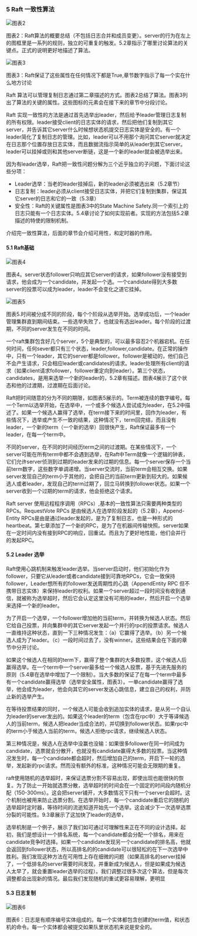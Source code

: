 ### 5 Raft 一致性算法

![图表2](./figure2.png)

图表2：Raft算法的概要总结（不包括日志合并和成员变更）。server的行为在左上的图框里是一系列的规则，独立的可重复的触发。5.2章指示了哪里讨论算法的关键点。正式的说明更好地描述了算法。

![图表3](./figure3.png)

图表3：Raft保证了这些属性在任何情况下都是True,章节数字指示了每一个实在什么地方讨论

Raft 算法可以管理复制日志通过第二章描述的方式。图表2总结了算法。图表3列出了算法的关键的属性。这些图标的元素会在接下来的章节中分段讨论。

Raft 实现一致性的方法是通过首先选举出leader，然后给予leader管理日志复制的所有权限。leader接受client的日志实体的请求，然后把他们复制到其它server，并告诉其它server什么时候想状态机提交日志实体是安全的。有一个leader简化了复制日志的管理。比如，leader可以不用那个询问其它server就决定在日志那个位置存放日志实体，而且数据流指示简单的从leader到其它server。leader可以挂掉或则和其他server断链，这是一个新的leader就会被选举出来。

因为有leader选举，Raft把一致性问题分解为三个近乎独立的子问题，下面讨论这些分项：

* Leader选举：当老的leader挂掉后，新的leader必须被选出来（5.2章节）
* 日志复制：leader必须从client接受日志实体，并把它们复制到集群，保证其它server的日志和它的一致（5.3章）
* 安全性：Raft的关键属性是图表3中的State Machine Safety.同一个索引上的日志只能有一个日志实体。5.4章讨论了如何实现前者。实现的方法包括5.2章描述的特使的限制机制。

介绍完一致性算法，后面的章节会介绍可用性，和定时器的作用。

#### 5.1 Raft基础

![图表4](./figure4.png)

图表4。server状态follower只响应其它server的请求，如果follower没有接受到请求，他会成为一个candidate，并发起一个选。一个candidate得到大多数server的投票可以成为leader，leader不会变化之道它挂掉。

![图表5](./figure5.png)

图表5.时间被分成不同的阶段，每个个阶段从选举开始。选举成功后，一个leader管理集群直到期间结束。一些选举失败了，也就没有选出leader。每个阶段的过渡期，不同的server发生在不同的时间。

一个raft集群包含好几个server，5个是典型的，可以最多容忍2个机器宕机。在任何时间，任何sever都只有三个状态，leader,follower,candidate。在正常的操作中，只有一个leader，其它的server都是follower。follower是被动的，他们自己不会产生请求，只会相应leader或candidates的请求。leader处理所有client的请求（如果client请求follower，follower重定向到leader）。第三个状态，candidates，是用来选举一个新的leader的，5.2章有描述。图表4展示了这个状态和他的过渡期，过渡期在后面讨论。

Raft把时间随意的分为不同的期限，如图表5展示的。Term被连续的数字编号。每一个Term以选举开始，在选举中，一个或多个候选人尝试成为leader，在5.2中描述了。如果一个候选人赢得了选举，在term接下来的时间里，回作为leader，有些情况下，选举或产生不一致的结果，这种情况下，term回完结，而且没有leader，一个新的term（一个新的选举）回很快产生，Raft保证最多有一个leader，在每一个term中。

不同的server，在不同的时间经历term之间的过渡期。在某些情况下，一个server可能在所有term中都不会遇到选举，在Raft中Term就像一个逻辑的钟表，它们允许server侦测到过期的leader发来的过期的信息。每一个server保存一个当前term数字，这些数字单调递增。当server交流时，当前term会相互交换。如果server发现自己的term小于其他的，会把自己的当前term更新到较大的。如果候选人或者leader，发现自己的term过期了，回立马转换到follower状态。如果一个server收到一个过期的term的请求，他会拒绝这个请求。

Raft server 使用远程程序调用（RPCs）,基本的一致性算法只需要两种类型的RPCs。RequestVote RPCs 是由候选人在选举阶段发起的（5.2章），Append-Entity RPCs是由是通过leader发起的，是为了复制日志，也是一种形式的heartbeat。第七章添加了一个新的RPC，是为了在机器间传输快照。server如果在一定时间内没有接到RPC的响应，回重试。而且为了更好地性能，他们会并行的发起RPC。

#### 5.2 Leader 选举
Raft使用心跳机制来触发leader选举。当server启动时，他们初始化作为follower，只要它从leader或者candidate接到可靠地RPCs，它会一致保持follower，Leader想所有的follower发送周期性的心跳（AppendEntity RPC 但不携带日志实体）来保持leader的权利。如果一个server超过一段时间没有收到通信，就被称为选举超时，然后它会认定这里没有可用的leader，然后开启一个选举来选择一个新的leader。

为了开启一个选举，一个follower增加他的当前term，并转换为候选人状态。然后它给自己投票，并向集群中的其它server发起一个并行的rpc的投票请求。候选人一直维持这种状态，直到一下三种情况发生：（a）它赢得了选举。（b）另一个候选人成为了leader。（c）一段时间过去了，没有winner。这些结果会在下面的章节中分开讨论。

如果这个候选人在相同的term下，赢得了整个集群的大多数投票，这个候选人后赢得选举。在一个term中一个server最多给一个候选人投票，基于先进先服务的原则（5.4章在选举中增加了一个限制）。当大多数的保证了在每一个term中最多有一个candidate赢得选举（选举安全属性，图表3）。一单candidate赢得了选举，他会成为leader，他会向其它的server发送心跳信息，建立自己的权利，并防止新的选举产生。

在等待投票结果的同时，一个候选人可能会收到追加实体的请求，是从另一个自认为leader的server发出的。如果这个leader的term（包含在rpc中）大于等译候选人的当前term，候选人把leader当成合法的，并切换到follower状态。如果rpc中的term小于候选人当前的term，候选人拒绝rpc请求，继续候选人状态。

第三种情况是，候选人在选举中没赢也没输：如果很多follower在同一时间成为candidate，选票就会分散开，也就没有candidate赢得大多数的投票。当这种情况发生时，每一个candidate都会超时，然后增加自己的term，开启下一轮的选举，发起新的rpc请求。然而没有额外的标准，这种情况可能会无限期的重复。

raft使用随机的选举超时，来保证选票分割不容易出现，即使出现也能很快的恢复。为了防止一开始就选票分散，选举超时的时间会在一个固定的时间段内随机分配（150-300ms）。这会把server铺开，大多数情况下只有一个server会超时。这个机制也被用来防止选票分割。在选举开始时，每一个candidate重启它的随机的选举超时定时器，等待时间的流逝知道开始先一个选举。这会减少下一次选举选票分裂的可能性。9.3章展示了这加快了leader的选举，

选举机制是一个例子，展示了我们如可通过可理解性来正在不同的设计选择。起初，我们是想设计一个排名系统，每一个candidate都会分配一个排名，用来在candidate竞争时选择。如果一个candidate发现另一个candidate的排名高，他就会返回到follower状态，所以高排名的的candidate可以很轻松的在下一次选举中胜利。我们发现这种方法在可用性上存在细微的问题（如果高排名的server挂掉了，一个低排名的server需要时间发现，并重新成为候选人，但是如果成为候选人太早了，就会重置leader选举的过程）。我们调整过很多次这个算法，但是每次调整都会出现新的情况。最后我们发现随机的重试更容易理解，更明显

#### 5.3 日志复制

![图表6](./figure6.png)

图表6：日志是有顺序编号实体组成的。每一个实体都包含创建的term值，和状态机的命令。每一个实体都会被提交如果队里状态机来说是安全的。
